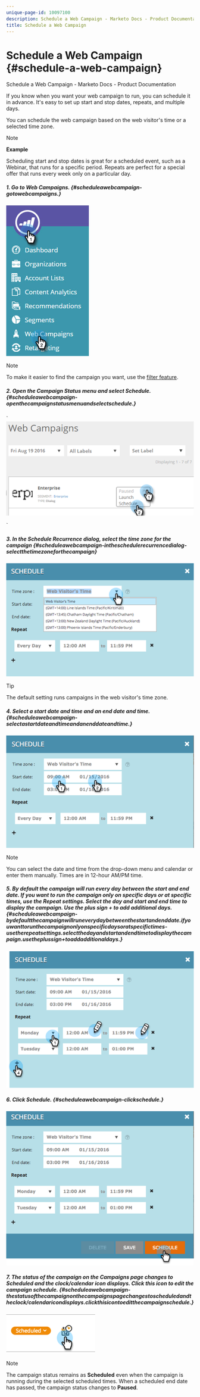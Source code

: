 ```yaml
---
unique-page-id: 10097100
description: Schedule a Web Campaign - Marketo Docs - Product Documentation
title: Schedule a Web Campaign
---
```


# Schedule a Web Campaign {#schedule-a-web-campaign}

Schedule a Web Campaign - Marketo Docs - Product Documentation

If you know when you want your web campaign to run, you can schedule it in advance. It's easy to set up start and stop dates, repeats, and multiple days.

You can schedule the web campaign based on the web visitor's time or a selected time zone.

>[!NOTE]
>
>**Example**
>
>Scheduling start and stop dates is great for a scheduled event, such as a Webinar, that runs for a specific period. Repeats are perfect for a special offer that runs every week only on a particular day.

##### 1. Go to Web Campaigns. {#scheduleawebcampaign-gotowebcampaigns.}

![](assets/image2016-8-18-16-3a38-3a47.png)

>[!NOTE]
>
>To make it easier to find the campaign you want, use the [filter feature](filter-web-campaigns.md).

##### 2. Open the Campaign Status menu and select Schedule. {#scheduleawebcampaign-openthecampaignstatusmenuandselectschedule.}

` ![](assets/image2016-8-18-16-3a41-3a45.png)

`

##### 3. In the Schedule Recurrence dialog, select the time zone for the campaign {#scheduleawebcampaign-intheschedulerecurrencedialog-selectthetimezoneforthecampaign}

![](assets/image2016-1-14-8-3a14-3a20.png)

>[!TIP]
>
>The default setting runs campaigns in the web visitor's time zone.

##### 4. Select a start date and time and an end date and time. {#scheduleawebcampaign-selectastartdateandtimeandanenddateandtime.}

![](assets/image2016-1-14-8-3a16-3a12.png)

>[!NOTE]
>
>You can select the date and time from the drop-down menu and calendar or enter them manually. Times are in 12-hour AM/PM time.

##### 5. By default the campaign will run every day between the start and end date. If you want to run the campaign only on specific days or at specific times, use the Repeat settings. Select the day and start and end time to display the campaign. Use the plus sign + to add additional days. {#scheduleawebcampaign-bydefaultthecampaignwillruneverydaybetweenthestartandenddate.ifyouwanttorunthecampaignonlyonspecificdaysoratspecifictimes-usetherepeatsettings.selectthedayandstartandendtimetodisplaythecampaign.usetheplussign+toaddadditionaldays.}

![](assets/image2016-1-14-8-3a19-3a37.png)

##### 6. Click Schedule. {#scheduleawebcampaign-clickschedule.}

![](assets/image2016-1-14-8-3a27-3a55.png)

##### 7. The status of the campaign on the Campaigns page changes to Scheduled and the clock/calendar icon displays. Click this icon to edit the campaign schedule. {#scheduleawebcampaign-thestatusofthecampaignonthecampaignspagechangestoscheduledandtheclock/calendaricondisplays.clickthisicontoeditthecampaignschedule.}

![](assets/image2016-1-14-8-3a27-3a32.png)

>[!NOTE]
>
>The campaign status remains as **Scheduled** even when the campaign is running during the selected scheduled times. When a scheduled end date has passed, the campaign status changes to **Paused**.

